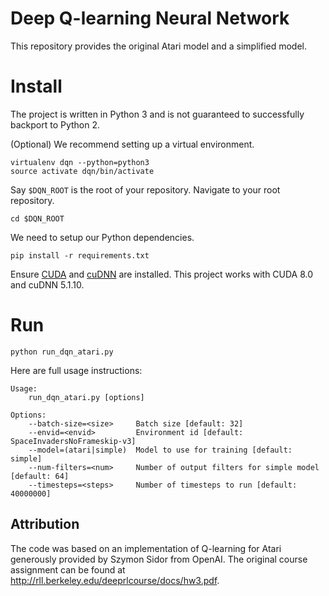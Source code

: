 # Deep Q-learning Neural Network

This repository provides the original Atari model and a simplified model.

# Install

The project is written in Python 3 and is not guaranteed to successfully backport to Python 2.

(Optional) We recommend setting up a virtual environment.

```
virtualenv dqn --python=python3
source activate dqn/bin/activate
```

Say `$DQN_ROOT` is the root of your repository. Navigate to your root repository.

```
cd $DQN_ROOT
```

We need to setup our Python dependencies.

```
pip install -r requirements.txt
```

Ensure [CUDA](https://developer.nvidia.com/cuda-downloads) and [cuDNN](https://developer.nvidia.com/cudnn) are installed. This project works with CUDA 8.0 and cuDNN 5.1.10.

# Run

```
python run_dqn_atari.py
```

Here are full usage instructions:

```
Usage:
    run_dqn_atari.py [options]

Options:
    --batch-size=<size>     Batch size [default: 32]
    --envid=<envid>         Environment id [default: SpaceInvadersNoFrameskip-v3]
    --model=(atari|simple)  Model to use for training [default: simple]
    --num-filters=<num>     Number of output filters for simple model [default: 64]
    --timesteps=<steps>     Number of timesteps to run [default: 40000000]
```

## Attribution

The code was based on an implementation of Q-learning for Atari
generously provided by Szymon Sidor from OpenAI. The original course
assignment can be found at
http://rll.berkeley.edu/deeprlcourse/docs/hw3.pdf.

